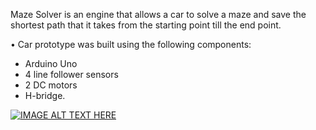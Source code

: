 Maze Solver is an engine that allows a car to solve a maze and save the
shortest path that it takes from the starting point till the end point.

• Car prototype was built using the following components:
- Arduino Uno
- 4 line follower sensors
- 2 DC motors
- H-bridge.

[![IMAGE ALT TEXT HERE](https://img.youtube.com/vi/yiqtwthT_Hk/0.jpg)](https://www.youtube.com/watch?v=yiqtwthT_Hk)